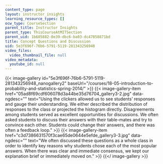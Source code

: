 ```yaml
---
content_type: page
layout: instructor_insights
learning_resource_types: []
ocw_type: CourseSection
parent_title: Instructor Insights
parent_type: ThisCourseAtMITSection
parent_uid: 1b685882-0e39-dbc6-ba03-dc47858871bd
title: Concept Questions and Discussion
uid: 5e3f696f-76b6-5791-5119-281343256948
video_files:
  video_thumbnail_file: null
video_metadata:
  youtube_id: null
---
```


{{< image-gallery id="5e3f696f-76b6-5791-5119-281343256948_nanogallery2" baseUrl="/courses/18-05-introduction-to-probability-and-statistics-spring-2014/" >}}
{{< image-gallery-item href="05ad8f69cdf606078d3a44be35d76704_gallery3-2.jpg" data-ngdesc="" text="Using the clickers allowed us to see students’ responses and gauge their understanding. We either described the distribution of responses to the class or projected the histogram directly.  Disagreements among students served as excellent opportunities for discussions. We often asked students to discuss their answers with their table-mates and try to convince each other. Students could change their answers, and there was often a feedback loop." >}}
{{< image-gallery-item href="c3d7386631570f3cae65de0644e5efde_gallery3-3.jpg" data-ngdesc="" text="We often discussed these questions as a whole class in order to identify key reasons why students chose each of the most popular answers. When there was clear and immediate consensus, we kept our explanation brief or immediately moved on." >}}
{{</ image-gallery >}}